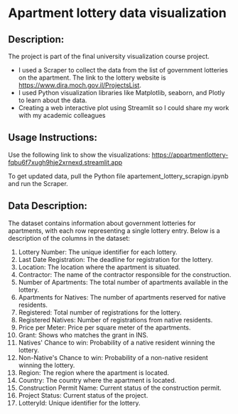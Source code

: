 # Apartment lottery data visualization
## Description:
The project is part of the final university visualization course project.  
* I used a Scraper to collect the data from the list of government lotteries on the apartment. 
  The link to the lottery website is https://www.dira.moch.gov.il/ProjectsList.
* I used Python visualization libraries like Matplotlib, seaborn, and Plotly to learn about the data.
* Creating a web interactive plot using Streamlit so I could share my work with my academic colleagues
 
## Usage Instructions:
Use the following link to show the visualizations:
https://appartmentlottery-fqbu6f7xugh9hje2xrnexd.streamlit.app

To get updated data, pull the Python file apartement_lottery_scrapign.ipynb and run the Scraper.

## Data Description:
The dataset contains information about government lotteries for apartments, with each row representing a single lottery entry. Below is a description of the columns in the dataset:

1. Lottery Number: The unique identifier for each lottery.
2. Last Date Registration: The deadline for registration for the lottery.
3. Location: The location where the apartment is situated.
4. Contractor: The name of the contractor responsible for the construction.
5. Number of Apartments: The total number of apartments available in the lottery.
6. Apartments for Natives: The number of apartments reserved for native residents.
7. Registered: Total number of registrations for the lottery.
8. Registered Natives: Number of registrations from native residents.
9. Price per Meter: Price per square meter of the apartments.
10. Grant: Shows who matches the grant in INS.
11. Natives' Chance to win: Probability of a native resident winning the lottery.
12. Non-Native's Chance to win: Probability of a non-native resident winning the lottery.
13. Region: The region where the apartment is located.
14. Country: The country where the apartment is located.
15. Construction Permit Name: Current status of the construction permit.
16. Project Status: Current status of the project.
17. LotteryId: Unique identifier for the lottery.
